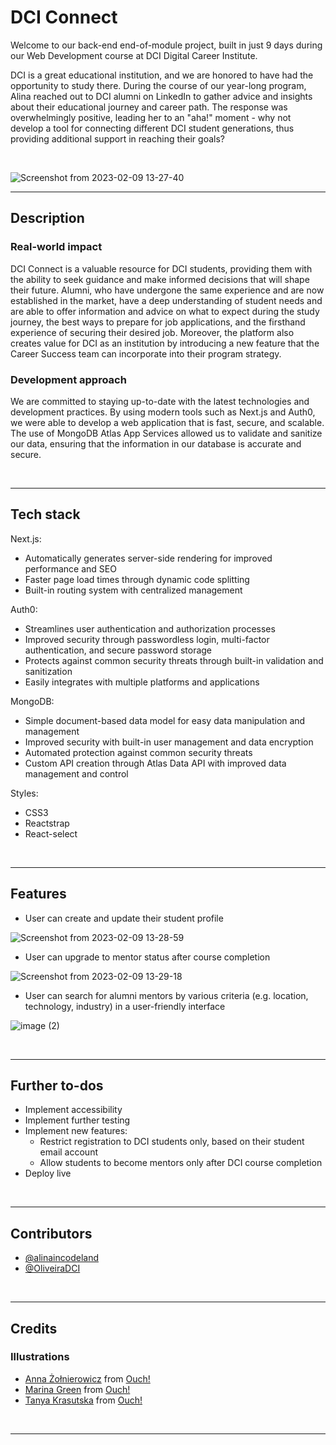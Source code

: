 # DCI Connect

Welcome to our back-end end-of-module project, built in just 9 days during our Web Development course at DCI Digital Career Institute.

DCI is a great educational institution, and we are honored to have had the opportunity to study there. During the course of our year-long program, Alina reached out to DCI alumni on LinkedIn to gather advice and insights about their educational journey and career path. The response was overwhelmingly positive, leading her to an "aha!" moment - why not develop a tool for connecting different DCI student generations, thus providing additional support in reaching their goals? 

</br>

![Screenshot from 2023-02-09 13-27-40](https://user-images.githubusercontent.com/95931865/217813376-5df92354-6169-46cb-9172-a0b28e7b9aa7.png)

---

## Description

### Real-world impact

DCI Connect is a valuable resource for DCI students, providing them with the ability to seek guidance and make informed decisions that will shape their future. Alumni, who have undergone the same experience and are now established in the market, have a deep understanding of student needs and are able to offer information and advice on what to expect during the study journey, the best ways to prepare for job applications, and the firsthand experience of securing their desired job. Moreover, the platform also creates value for DCI as an institution by introducing a new feature that the Career Success team can incorporate into their program strategy.


### Development approach 

We are committed to staying up-to-date with the latest technologies and development practices. By using modern tools such as Next.js and Auth0, we were able to develop a web application that is fast, secure, and scalable. The use of MongoDB Atlas App Services allowed us to validate and sanitize our data, ensuring that the information in our database is accurate and secure.

</br>

---

## Tech stack

Next.js:

- Automatically generates server-side rendering for improved performance and SEO
- Faster page load times through dynamic code splitting
- Built-in routing system with centralized management

Auth0:

- Streamlines user authentication and authorization processes
- Improved security through passwordless login, multi-factor authentication, and secure password storage
- Protects against common security threats through built-in validation and sanitization
- Easily integrates with multiple platforms and applications

MongoDB:

- Simple document-based data model for easy data manipulation and management
- Improved security with built-in user management and data encryption
- Automated protection against common security threats
- Custom API creation through Atlas Data API with improved data management and control

Styles:

- CSS3
- Reactstrap
- React-select

</br>

---

## Features

- User can create and update their student profile

![Screenshot from 2023-02-09 13-28-59](https://user-images.githubusercontent.com/95931865/217813462-902d30e4-2190-4bc0-8b84-35fd9403efbc.png)


- User can upgrade to mentor status after course completion

![Screenshot from 2023-02-09 13-29-18](https://user-images.githubusercontent.com/95931865/217813504-f19b6c3d-fdc6-459f-9f1c-df1bb8b91860.png)


- User can search for alumni mentors by various criteria (e.g. location, technology, industry) in a user-friendly interface

![image (2)](https://user-images.githubusercontent.com/95931865/217813708-1ecffc26-3475-4a6a-9a90-559dadcbf7e9.png)

</br>

---

## Further to-dos

- Implement accessibility
- Implement further testing
- Implement new features:
  - Restrict registration to DCI students only, based on their student email account
  - Allow students to become mentors only after DCI course completion
- Deploy live

</br>

---

## Contributors

- [@alinaincodeland](https://github.com/alinaincodeland)
- [@OliveiraDCI](https://github.com/OliveiraDCI)

</br>

---

## Credits

### Illustrations

- <a href="https://icons8.com/illustrations/author/56v7RIkExgol">Anna Żołnierowicz</a> from <a href="https://icons8.com/illustrations">Ouch!</a>
- <a href="https://icons8.com/illustrations/author/259416">Marina Green</a> from <a href="https://icons8.com/illustrations">Ouch!</a>
- <a href="https://icons8.com/illustrations/author/iAdLsFJOKDrk">Tanya Krasutska</a> from <a href="https://icons8.com/illustrations">Ouch!</a>

</br>

---
